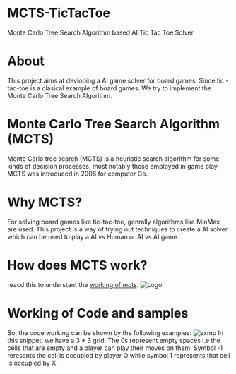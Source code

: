 # MCTS-TicTacToe
Monte Carlo Tree Search Algorithm based AI Tic Tac Toe Solver
# About
This project aims at devloping a AI game solver for board games. Since tic -tac-toe is a clasical example of board games. We try to implement the Monte Carlo Tree Search Algorithm.
# Monte Carlo Tree Search Algorithm (MCTS)
Monte Carlo tree search (MCTS) is a heuristic search algorithm for some kinds of decision processes, most notably those employed in game play. MCTS was introduced in 2006 for computer Go.
# Why MCTS?
For solving board games like tic-tac-toe, genrally algorithms like MinMax are used. This project is a way of trying out techniques to create a AI solver which can be used to play a AI vs Human or AI vs AI game.

# How does MCTS work?
reacd this to understant the [working of mcts](https://github.com/kushagra1198/MCTS-TicTacToe/blob/master/MCTS_Kushagra_Notes.pdf).
<img src="https://i.stack.imgur.com/EieiQ.png" alt="Logo">

# Working of Code and samples
So, the code working can be shown by the following examples:
![exmp](https://user-images.githubusercontent.com/43116010/66701529-a2eec380-ed1a-11e9-973a-13113d545ee1.PNG)
In this snippet, we have a 3 * 3 grid. The 0s represent empty spaces i.e the cells that are empty and a player can play their moves on them. Symbol -1 reresents the cell is occupied by player O while symbol 1 represents that cell is occupied by X.   
